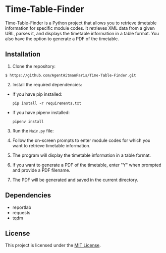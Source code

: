 # Time-Table-Finder

Time-Table-Finder is a Python project that allows you to retrieve timetable information for specific module codes. It retrieves XML data from a given URL, parses it, and displays the timetable information in a table format. You also have the option to generate a PDF of the timetable.

## Installation

1. Clone the repository:
```
$ https://github.com/AgentHitmanFaris/Time-Table-Finder.git
```

2. Install the required dependencies:
- If you have pip installed:
  ```
  pip install -r requirements.txt
  ```
- If you have pipenv installed:
  ```
  pipenv install
  ```

3. Run the `Main.py` file:

4. Follow the on-screen prompts to enter module codes for which you want to retrieve timetable information.

5. The program will display the timetable information in a table format.

6. If you want to generate a PDF of the timetable, enter "Y" when prompted and provide a PDF filename.

7. The PDF will be generated and saved in the current directory.

## Dependencies

- reportlab
- requests
- tqdm

## License

This project is licensed under the [MIT License](LICENSE).
